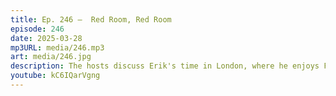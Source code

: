 ```yaml
---
title: Ep. 246 –  Red Room, Red Room
episode: 246
date: 2025-03-28
mp3URL: media/246.mp3
art: media/246.jpg
description: The hosts discuss Erik's time in London, where he enjoys French cuisine and shares thoughts on international travel. Dennis talks about his daily activities, including stopping at a paint store and misadventures with leftover Japanese noodles. They dive into a detailed conversation about cooking techniques, especially how to handle noodles in soups, and share personal recipes and cooking experiences. The conversation shifts to fishing, where Dennis describes his trips to various rivers, difficulties with catching fish, and fishing techniques. Erik and Dennis also touch on family events, such as Erik's daughter's 16th birthday and a German exchange student's visit. The script concludes with discussions about Dennis' band's performances, stage setups, and plans for future shows.
youtube: kC6IQarVgng
---
```


